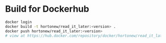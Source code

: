 # Build for Dockerhub

```sh
docker login
docker build -t hortonew/read_it_later:<version> .
docker push hortonew/read_it_later:<version>
# view at https://hub.docker.com/repository/docker/hortonew/read_it_later
```
